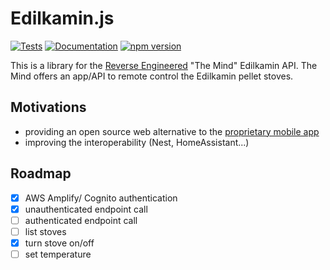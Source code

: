 # Edilkamin.js

[![Tests](https://github.com/AndreMiras/edilkamin.js/workflows/Tests/badge.svg)](https://github.com/AndreMiras/edilkamin.js/actions/workflows/tests.yml)
[![Documentation](https://github.com/AndreMiras/edilkamin.js/workflows/Documentation/badge.svg)](https://github.com/AndreMiras/edilkamin.js/actions/workflows/documentation.yml)
[![npm version](https://badge.fury.io/js/edilkamin.svg)](https://badge.fury.io/js/edilkamin)

This is a library for the [Reverse Engineered](docs/ReverseEngineering.md) "The Mind" Edilkamin API.
The Mind offers an app/API to remote control the Edilkamin pellet stoves.


## Motivations
- providing an open source web alternative
  to the [proprietary mobile app](https://play.google.com/store/apps/details?id=com.edilkamin.stufe)
- improving the interoperability (Nest, HomeAssistant...)

## Roadmap
- [x] AWS Amplify/ Cognito authentication
- [x] unauthenticated endpoint call
- [ ] authenticated endpoint call
- [ ] list stoves
- [x] turn stove on/off
- [ ] set temperature
